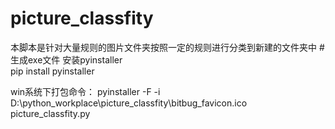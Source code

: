 # picture_classfity
本脚本是针对大量规则的图片文件夹按照一定的规则进行分类到新建的文件夹中
#生成exe文件
安装pyinstaller   
pip install pyinstaller 

win系统下打包命令：
pyinstaller -F -i D:\python_workplace\picture_classfity\bitbug_favicon.ico picture_classfity.py
